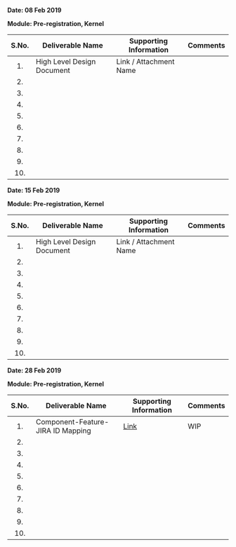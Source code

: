 **Date: 08 Feb 2019**

**Module: Pre-registration, Kernel**

|**S.No.**| **Deliverable Name**| **Supporting Information**|**Comments**|
|:------:|-----|---|---|
|1.|High Level Design Document| Link / Attachment Name|
|2.|| | |
|3.|| |
|4.|| |
|5.|| |
|6.|| |
|7.|| |
|8.|| |
|9.|| |
|10.|| |


**Date: 15 Feb 2019**

**Module: Pre-registration, Kernel**

|**S.No.**| **Deliverable Name**| **Supporting Information**|**Comments**|
|:------:|-----|---|---|
|1.|High Level Design Document| Link / Attachment Name|
|2.|| | |
|3.|| |
|4.|| |
|5.|| |
|6.|| |
|7.|| |
|8.|| |
|9.|| |
|10.|| |

**Date: 28 Feb 2019**

**Module: Pre-registration, Kernel**

|**S.No.**| **Deliverable Name**| **Supporting Information**|**Comments**|
|:------:|-----|---|---|
|1.|Component-Feature-JIRA ID Mapping|[Link](https://github.com/mosip/mosip/wiki/Component-to-JIRA-Mapping)|WIP|
|2.|| | |
|3.|| |
|4.|| |
|5.|| |
|6.|| |
|7.|| |
|8.|| |
|9.|| |
|10.|| |